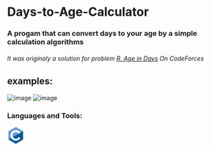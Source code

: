 # Days-to-Age-Calculator

<h3 align="left">A progam that can convert days to your age by a simple calculation algorithms</h3>
<h6 align="left">It was originaly a solution for problem <a href="https://codeforces.com/group/MWSDmqGsZm/contest/219158/problem/R" target="_blank">R. Age in Days</a> On CodeForces</p></h4>

<h2><strong>examples:</strong></h2>

![image](https://user-images.githubusercontent.com/78859273/175160997-ee6df57e-4d28-44cf-b320-55aef1434b55.png)
![image](https://user-images.githubusercontent.com/78859273/175161047-8eb67e9d-3a62-4afa-83f8-e6a0cc917e4d.png)

<h3 align="left">Languages and Tools:</h3>
<p align="left"> <a href="https://www.cprogramming.com/" target="_blank" rel="noreferrer"> <img src="https://raw.githubusercontent.com/devicons/devicon/master/icons/c/c-original.svg" alt="c" width="40" height="40"/> </a> </p>
